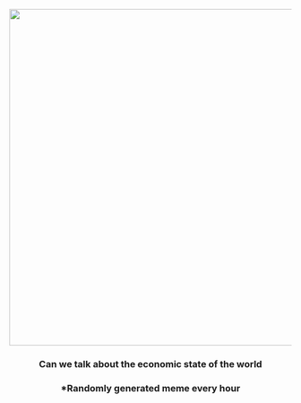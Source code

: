 <p align="center">
        <img src="https://i.redd.it/f0t5hpitbxz81.gif" width="600" height="600">
        </p>
        <h3 align="center">Can we talk about the economic state of the world</h3>
        <h3 align="center">*Randomly generated meme every hour</h3>
    